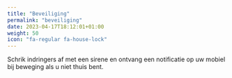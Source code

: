 ```yaml
---
title: "Beveiliging"
permalink: "beveiliging"
date: 2023-04-17T18:12:01+01:00
weight: 50
icon: "fa-regular fa-house-lock"
---
```


Schrik indringers af met een sirene en ontvang een notificatie op uw mobiel bij beweging als u niet thuis bent. 